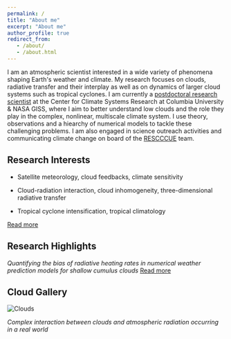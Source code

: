 ```yaml
---
permalink: /
title: "About me"
excerpt: "About me"
author_profile: true
redirect_from: 
   - /about/
   - /about.html
---
```

I am an atmospheric scientist interested in a wide variety of phenomena shaping Earth's weather and climate. My research focuses on clouds, radiative transfer and their interplay as well as on dynamics of larger cloud systems such as tropical cyclones. I am currently a [postdoctoral research scientist](https://ccsr.columbia.edu/people/nina-crnivec) at the Center for Climate Systems Research at Columbia University & NASA GISS, where I aim to better understand low clouds and the role they play in the complex, nonlinear, multiscale climate system. I use theory, observations and a hiearchy of numerical models to tackle these challenging problems. I am also engaged in science outreach activities and communicating climate change on board of the [RESCCCUE](https://www.emetsoc.org/oc2020-for-rescccue-slovenia/) team. 

Research Interests
------
- Satellite meteorology, cloud feedbacks, climate sensitivity

- Cloud-radiation interaction, cloud inhomogeneity, three-dimensional radiative transfer 

- Tropical cyclone intensification, tropical climatology

[Read more](https://ninacrnivec.github.io/research/)

Research Highlights
------
_Quantifying the bias of radiative heating rates in numerical weather prediction models for shallow cumulus clouds_ [Read more](https://www.atmos-chem-phys.net/19/8083/2019/)

Cloud Gallery
------
![Clouds](/images/CloudTypesNC.jpg)

_Complex interaction between clouds and atmospheric radiation occurring in a real world_

